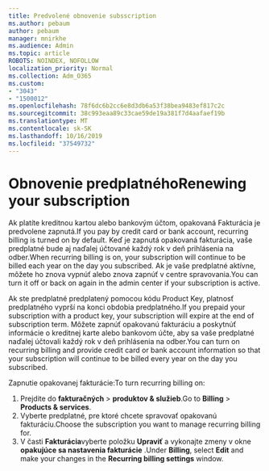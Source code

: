 ```yaml
---
title: Predvolené obnovenie subsscription
ms.author: pebaum
author: pebaum
manager: mnirkhe
ms.audience: Admin
ms.topic: article
ROBOTS: NOINDEX, NOFOLLOW
localization_priority: Normal
ms.collection: Adm_O365
ms.custom:
- "3043"
- "1500012"
ms.openlocfilehash: 78f6dc6b2cc6e8d3db6a53f38bea9483ef817c2c
ms.sourcegitcommit: 38c993eaa89c33cae59de19a381f7d4aafaef19b
ms.translationtype: MT
ms.contentlocale: sk-SK
ms.lasthandoff: 10/16/2019
ms.locfileid: "37549732"
---
```

# <a name="renewing-your-subscription"></a><span data-ttu-id="b299d-102">Obnovenie predplatného</span><span class="sxs-lookup"><span data-stu-id="b299d-102">Renewing your subscription</span></span>

<span data-ttu-id="b299d-103">Ak platíte kreditnou kartou alebo bankovým účtom, opakovaná Fakturácia je predvolene zapnutá.</span><span class="sxs-lookup"><span data-stu-id="b299d-103">If you pay by credit card or bank account, recurring billing is turned on by default.</span></span> <span data-ttu-id="b299d-104">Keď je zapnutá opakovaná fakturácia, vaše predplatné bude aj naďalej účtované každý rok v deň prihlásenia na odber.</span><span class="sxs-lookup"><span data-stu-id="b299d-104">When recurring billing is on, your subscription will continue to be billed each year on the day you subscribed.</span></span> <span data-ttu-id="b299d-105">Ak je vaše predplatné aktívne, môžete ho znova vypnúť alebo znova zapnúť v centre spravovania.</span><span class="sxs-lookup"><span data-stu-id="b299d-105">You can turn it off or back on again in the admin center if your subscription is active.</span></span>

<span data-ttu-id="b299d-106">Ak ste predplatné predplatený pomocou kódu Product Key, platnosť predplatného vyprší na konci obdobia predplatného.</span><span class="sxs-lookup"><span data-stu-id="b299d-106">If you prepaid your subscription with a product key, your subscription will expire at the end of subscription term.</span></span> <span data-ttu-id="b299d-107">Môžete zapnúť opakovanú fakturáciu a poskytnúť informácie o kreditnej karte alebo bankovom účte, aby sa vaše predplatné naďalej účtovali každý rok v deň prihlásenia na odber.</span><span class="sxs-lookup"><span data-stu-id="b299d-107">You can turn on recurring billing and provide credit card or bank account information so that your subscription will continue to be billed every year on the day you subscribed.</span></span>

<span data-ttu-id="b299d-108">Zapnutie opakovanej fakturácie:</span><span class="sxs-lookup"><span data-stu-id="b299d-108">To turn recurring billing on:</span></span> 

1. <span data-ttu-id="b299d-109">Prejdite do **fakturačných** > **produktov & služieb**.</span><span class="sxs-lookup"><span data-stu-id="b299d-109">Go to **Billing** > **Products & services**.</span></span>
2. <span data-ttu-id="b299d-110">Vyberte predplatné, pre ktoré chcete spravovať opakovanú fakturáciu.</span><span class="sxs-lookup"><span data-stu-id="b299d-110">Choose the subscription you want to manage recurring billing for.</span></span>
3. <span data-ttu-id="b299d-111">V časti **Fakturácia**vyberte položku **Upraviť** a vykonajte zmeny v okne **opakujúce sa nastavenia fakturácie** .</span><span class="sxs-lookup"><span data-stu-id="b299d-111">Under **Billing**, select **Edit** and make your changes in the **Recurring billing settings** window.</span></span> 